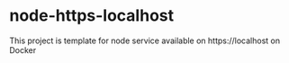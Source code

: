 # node-https-localhost
This project is template for node service available on https://localhost on Docker
